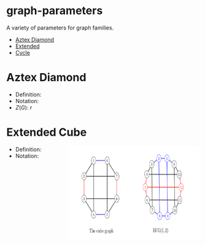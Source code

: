 # graph-parameters
A variety of parameters for graph families.

- [Aztex Diamond](#aztex-diamond)
- [Extended](#extended-cube)
- [Cycle](#graphs/cycle)

# Aztex Diamond

 - Definition:
 - Notation:
 - $Z(G)$: $r$

# Extended Cube

<img src="./images/extended-cube.png" align="right" width="344" height="244" />

 - Definition:
 - Notation:
